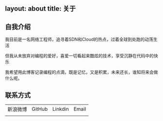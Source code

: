 layout: about
title: 关于
---
## 自我介绍

我目前是一名网络工程师，追寻着SDN和Cloud的热点，过着全球到处跑的动荡生活

但我从未放弃对编程的爱好，喜爱一切看起来酷炫的技术，享受沉静在代码中的快乐

我希望用此博客记录编程的点滴，既是记忆，又是积累，未来还长，谁知将来会做什么呢。

## 联系方式
|       |       |       |       |
|:-----:|:-----:|:-----:|:-----:|
|新浪微博|GitHub|Linkdin|Email|
|[<font size=10><i class="fa fa-weibo"></i></font>](http://weibo.com/wty21cn)|[<font size=10><i class="fa fa-github"></i></font>](http://github.com/wty21cn)|[<font size=10><i class="fa fa-linkedin"></i></font>](https://www.linkedin.com/in/wty21cn)|[<font size=10><i class="fa fa-envelope-o"></i></font>](mailto:wty21cn@163.com)|
	
 